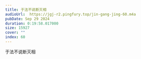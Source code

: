 ```yaml
---
title: 于法不说断灭相
audioUrl:  https://jgj-r2.pingfury.top/jin-gang-jing-60.m4a
pubDate: Sep 29 2024
duration: 0:19:58.017000
size: 15927
cover: ""
index: 60
---
```

于法不说断灭相